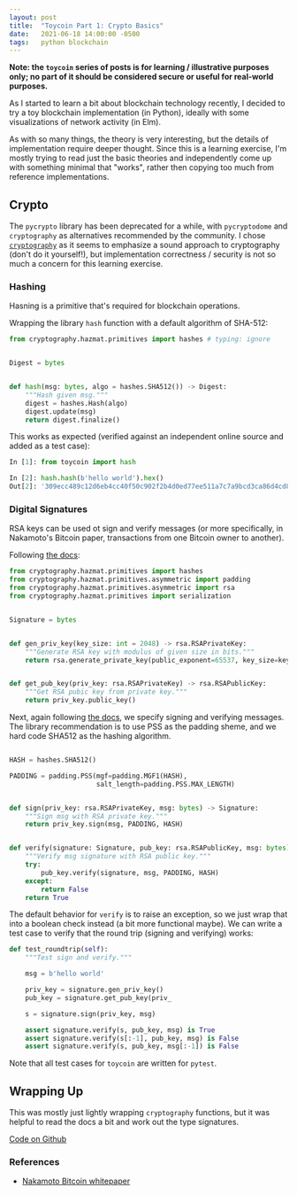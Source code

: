 ```yaml
---
layout: post
title:  "Toycoin Part 1: Crypto Basics"
date:   2021-06-18 14:00:00 -0500
tags:   python blockchain
---
```


**Note: the `toycoin` series of posts is for learning / illustrative purposes only; no part of it should be considered secure or useful for real-world purposes.**

As I started to learn a bit about blockchain technology recently, I decided to try a toy blockchain implementation (in Python), ideally with some visualizations of network activity (in Elm).

As with so many things, the theory is very interesting, but the details of implementation require deeper thought. Since this is a learning exercise, I'm mostly trying to read just the basic theories and independently come up with something minimal that "works", rather then copying too much from reference implementations.


## Crypto

The `pycrypto` library has been deprecated for a while, with `pycryptodome` and `cryptography` as alternatives recommended by the community. I chose [`cryptography`](https://cryptography.io/en/latest/) as it seems to emphasize a sound approach to cryptography (don't do it yourself!), but implementation correctness / security is not so much a concern for this learning exercise.

### Hashing

Hasning is a primitive that's required for blockchain operations.

Wrapping the library `hash` function with a default algorithm of SHA-512:

```python
from cryptography.hazmat.primitives import hashes # typing: ignore


Digest = bytes


def hash(msg: bytes, algo = hashes.SHA512()) -> Digest:
    """Hash given msg."""
    digest = hashes.Hash(algo)
    digest.update(msg)
    return digest.finalize()
```

This works as expected (verified against an independent online source and added as a test case):

```python
In [1]: from toycoin import hash

In [2]: hash.hash(b'hello world').hex()
Out[2]: '309ecc489c12d6eb4cc40f50c902f2b4d0ed77ee511a7c7a9bcd3ca86d4cd86f989dd35bc5ff499670da34255b45b0cfd830e81f605dcf7dc5542e93ae9cd76f'

```


### Digital Signatures

RSA keys can be used ot sign and verify messages (or more specifically, in Nakamoto's Bitcoin paper, transactions from one Bitcoin owner to another).

Following [the docs](https://cryptography.io/en/latest/hazmat/primitives/asymmetric/rsa/?highlight=rsa#module-cryptography.hazmat.primitives.asymmetric.rsa):

```python
from cryptography.hazmat.primitives import hashes
from cryptography.hazmat.primitives.asymmetric import padding
from cryptography.hazmat.primitives.asymmetric import rsa
from cryptography.hazmat.primitives import serialization


Signature = bytes


def gen_priv_key(key_size: int = 2048) -> rsa.RSAPrivateKey:
    """Generate RSA key with modulus of given size in bits."""
    return rsa.generate_private_key(public_exponent=65537, key_size=key_size)


def get_pub_key(priv_key: rsa.RSAPrivateKey) -> rsa.RSAPublicKey:
    """Get RSA pubic key from private key."""
    return priv_key.public_key()
```

Next, again following [the docs](https://cryptography.io/en/latest/hazmat/primitives/asymmetric/rsa/?highlight=sign#signing), we specify signing and verifying messages. The library recommendation is to use PSS as the padding sheme, and we hard code SHA512 as the hashing algorithm.

```python

HASH = hashes.SHA512()

PADDING = padding.PSS(mgf=padding.MGF1(HASH),
                      salt_length=padding.PSS.MAX_LENGTH)


def sign(priv_key: rsa.RSAPrivateKey, msg: bytes) -> Signature:
    """Sign msg with RSA private key."""
    return priv_key.sign(msg, PADDING, HASH)


def verify(signature: Signature, pub_key: rsa.RSAPublicKey, msg: bytes) -> bool:
    """Verify msg signature with RSA public key."""
    try:
        pub_key.verify(signature, msg, PADDING, HASH)
    except:
        return False
    return True
```

The default behavior for `verify` is to raise an exception, so we just wrap that into a boolean check instead (a bit more functional maybe). We can write a test case to verify that the round trip (signing and verifying) works:


```python
def test_roundtrip(self):
    """Test sign and verify."""

    msg = b'hello world'

    priv_key = signature.gen_priv_key()
    pub_key = signature.get_pub_key(priv_

    s = signature.sign(priv_key, msg)

    assert signature.verify(s, pub_key, msg) is True
    assert signature.verify(s[:-1], pub_key, msg) is False
    assert signature.verify(s, pub_key, msg[:-1]) is False
```

Note that all test cases for `toycoin` are written for `pytest`.



## Wrapping Up

This was mostly just lightly wrapping `cryptography` functions, but it was helpful to read the docs a bit and work out the type signatures.

[Code on Github](https://github.com/tkuriyama/toycoin/tree/master/blockchain/toycoin)

### References

- [Nakamoto Bitcoin whitepaper](https://bitcoin.org/bitcoin.pdf)
